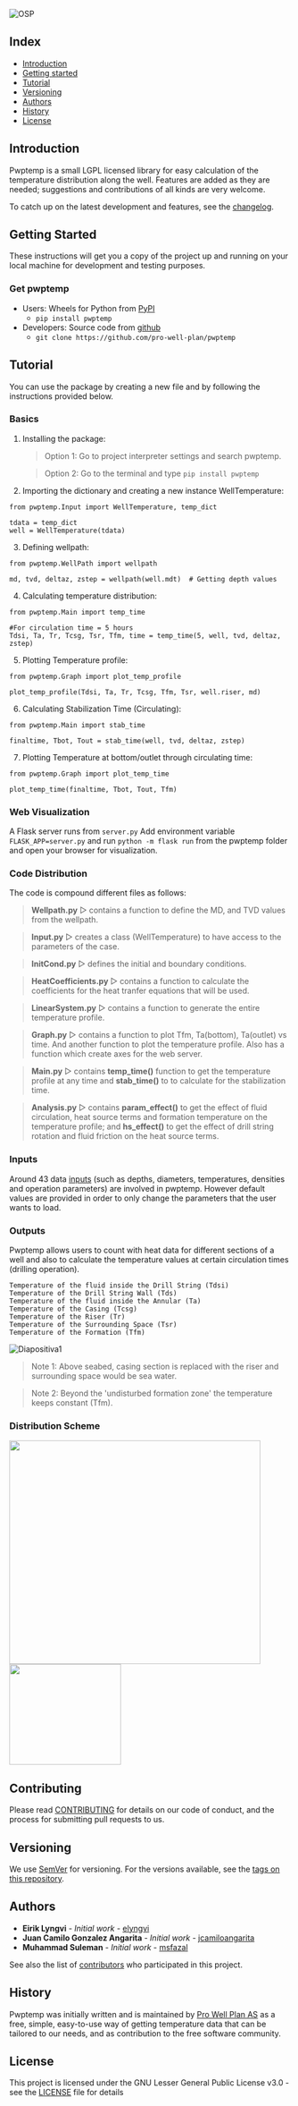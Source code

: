 ![OSP](https://user-images.githubusercontent.com/52009346/62771366-56c69f00-ba9d-11e9-9c86-a868bf3a1180.png)

## Index ##

* [Introduction](#introduction)
* [Getting started](#getting-started)
* [Tutorial](#tutorial)
* [Versioning](#versioning)
* [Authors](#authors)
* [History](#history)
* [License](#license)

## Introduction
Pwptemp is a small LGPL licensed library for easy calculation of the
temperature distribution along the well. Features are added as they
are needed; suggestions and contributions of all kinds are very welcome.

To catch up on the latest development and features, see the [changelog](CHANGELOG.md).

## Getting Started

These instructions will get you a copy of the project up and running on your local machine for development and testing purposes.

### Get pwptemp

* Users: Wheels for Python from [PyPI](https://pypi.python.org/pypi/pwptemp/) 
    * `pip install pwptemp`
* Developers: Source code from [github](https://github.com/pro-well-plan/pwptemp)
    * `git clone https://github.com/pro-well-plan/pwptemp`
    
## Tutorial

You can use the package by creating a new file and by following the instructions provided below.
   
### Basics   

1. Installing the package:
   > Option 1: Go to project interpreter settings and search pwptemp.
   
   > Option 2: Go to the terminal and type `pip install pwptemp`
   
2. Importing the dictionary and creating a new instance WellTemperature:
```
from pwptemp.Input import WellTemperature, temp_dict

tdata = temp_dict
well = WellTemperature(tdata)
```

3. Defining wellpath:
```
from pwptemp.WellPath import wellpath

md, tvd, deltaz, zstep = wellpath(well.mdt)  # Getting depth values
```

4. Calculating temperature distribution:
```
from pwptemp.Main import temp_time

#For circulation time = 5 hours
Tdsi, Ta, Tr, Tcsg, Tsr, Tfm, time = temp_time(5, well, tvd, deltaz, zstep)
```

5. Plotting Temperature profile:
```
from pwptemp.Graph import plot_temp_profile

plot_temp_profile(Tdsi, Ta, Tr, Tcsg, Tfm, Tsr, well.riser, md)
```

6. Calculating Stabilization Time (Circulating):
```
from pwptemp.Main import stab_time

finaltime, Tbot, Tout = stab_time(well, tvd, deltaz, zstep)
```

7. Plotting Temperature at bottom/outlet through circulating time:
```
from pwptemp.Graph import plot_temp_time

plot_temp_time(finaltime, Tbot, Tout, Tfm)
```

### Web Visualization
A Flask server runs from `server.py`
Add environment variable `FLASK_APP=server.py` and run `python -m flask run` from the pwptemp folder and open your browser for visualization.

### Code Distribution

The code is compound different files as follows:

> **Wellpath.py** ▷ contains a function to define the MD, and TVD values from the wellpath.

> **Input.py** ▷ creates a class (WellTemperature) to have access to the parameters of the case.

> **InitCond.py** ▷ defines the initial and boundary conditions.

> **HeatCoefficients.py** ▷ contains a function to calculate the coefficients for the heat tranfer equations that will be used.

> **LinearSystem.py** ▷ contains a function to generate the entire temperature profile. 

> **Graph.py** ▷ contains a function to plot Tfm, Ta(bottom), Ta(outlet) vs time. And another function to plot the temperature profile. Also has a function which create axes for the web server.

> **Main.py** ▷ contains **temp_time()** function to get the temperature profile at any time and **stab_time()** to to calculate for the stabilization time.

> **Analysis.py** ▷ contains **param_effect()** to get the effect of fluid circulation, heat source terms and formation temperature on the temperature profile; and **hs_effect()** to get the effect of drill string rotation and fluid friction on the heat source terms.

### Inputs

Around 43 data [inputs](inputs.md) (such as depths, diameters, temperatures, densities and operation parameters) are involved in pwptemp. However default values are provided in order to only change the parameters that the user wants to load.

### Outputs

Pwptemp allows users to count with heat data for different sections of a well and also to calculate the temperature values at certain circulation times (drilling operation).

```
Temperature of the fluid inside the Drill String (Tdsi)
Temperature of the Drill String Wall (Tds)
Temperature of the fluid inside the Annular (Ta)
Temperature of the Casing (Tcsg)
Temperature of the Riser (Tr)
Temperature of the Surrounding Space (Tsr)
Temperature of the Formation (Tfm)
```
![Diapositiva1](https://user-images.githubusercontent.com/52009346/62273419-d4efc980-b43d-11e9-974e-4cbbf086c0ff.JPG)

> Note 1: Above seabed, casing section is replaced with the riser and surrounding space would be sea water.

> Note 2: Beyond the 'undisturbed formation zone' the temperature keeps constant (Tfm).     

### Distribution Scheme

<img src="https://user-images.githubusercontent.com/52009346/62863045-fbe4b000-bd07-11e9-9bda-30330dc612d1.PNG" width="450" height="400"> <img src="https://user-images.githubusercontent.com/52009346/62856722-f4b4a680-bcf5-11e9-80ef-751e03b4dbc2.PNG" width="200" height="180">

## Contributing

Please read [CONTRIBUTING](CONTRIBUTING.md) for details on our code of conduct, and the process for submitting pull requests to us.

## Versioning

We use [SemVer](http://semver.org/) for versioning. For the versions available, see the [tags on this repository](https://github.com/pro-well-plan/pwptemp/tags). 

## Authors

* **Eirik Lyngvi** - *Initial work* - [elyngvi](https://github.com/elyngvi)
* **Juan Camilo Gonzalez Angarita** - *Initial work* - [jcamiloangarita](https://github.com/jcamiloangarita)
* **Muhammad Suleman** - *Initial work* - [msfazal](https://github.com/msfazal)


See also the list of [contributors](https://github.com/jcamiloangarita/WT/graphs/contributors) who participated in this project.

## History ##
Pwptemp was initially written and is maintained by [Pro Well Plan
AS](http://www.prowellplan.com/) as a free, simple, easy-to-use way of getting
temperature data that can be tailored to our needs, and as contribution to the
free software community.

## License

This project is licensed under the GNU Lesser General Public License v3.0 - see the [LICENSE](LICENSE.md) file for details
